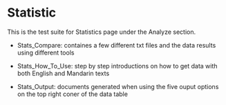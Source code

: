 # Statistic

This is the test suite for Statistics page under the Analyze section.

- Stats_Compare: containes a few different txt files and the data results using different tools

- Stats_How_To_Use: step by step introductions on how to get data with both English and Mandarin texts

- Stats_Output: documents generated when using the five ouput options on the top right coner of the data table